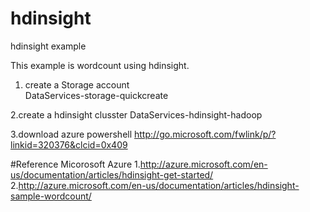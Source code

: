 # hdinsight
hdinsight example 

This example is wordcount using hdinsight.


1. create a Storage account  
DataServices-storage-quickcreate

2.create a hdinsight clusster
DataServices-hdinsight-hadoop

3.download azure powershell
http://go.microsoft.com/fwlink/p/?linkid=320376&clcid=0x409


#Reference
Micorosoft Azure
1.http://azure.microsoft.com/en-us/documentation/articles/hdinsight-get-started/
2.http://azure.microsoft.com/en-us/documentation/articles/hdinsight-sample-wordcount/
